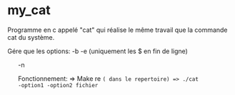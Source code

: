 # my_cat

Programme en c appelé "cat" qui réalise le même travail que la commande cat du système.

 Gére que les options:
  -b 
  -e (uniquement les $ en fin de ligne)<ul>
  -n
  
  Fonctionnement: 
  => Make re  <code>( dans le repertoire)
  => ./cat -option1 -option2 fichier 
